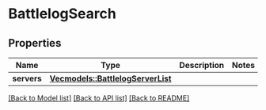 # BattlelogSearch

## Properties

Name | Type | Description | Notes
------------ | ------------- | ------------- | -------------
**servers** | [**Vec<models::BattlelogServerList>**](BattlelogServerList.md) |  | 

[[Back to Model list]](../README.md#documentation-for-models) [[Back to API list]](../README.md#documentation-for-api-endpoints) [[Back to README]](../README.md)



